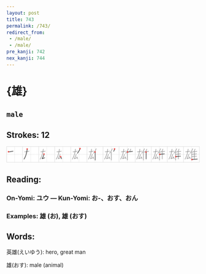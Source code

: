 ```yaml
---
layout: post
title: 743
permalink: /743/
redirect_from:
 - /male/
 - /male/
pre_kanji: 742
nex_kanji: 744
---
```


# {雄}

## `male`

## Strokes: 12

<div class="stroke"><img src="../images/E99B84.png" /></div>

## Reading:

### On-Yomi: ユウ &mdash; Kun-Yomi: お-、おす、おん

### Examples: 雄 (お), 雄 (おす)

## Words:

英雄(えいゆう): hero, great man

雄(おす): male (animal)
